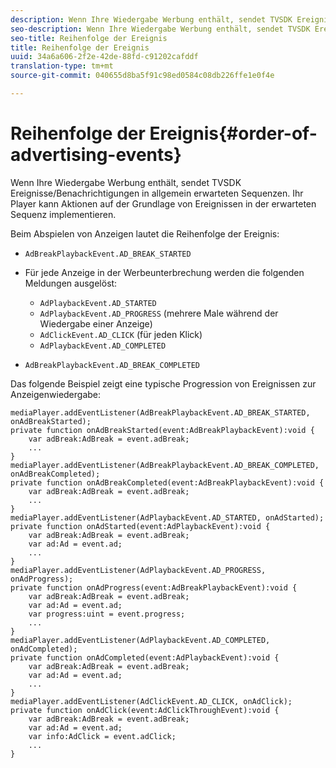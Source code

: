 ```yaml
---
description: Wenn Ihre Wiedergabe Werbung enthält, sendet TVSDK Ereignisse/Benachrichtigungen in allgemein erwarteten Sequenzen. Ihr Player kann Aktionen auf der Grundlage von Ereignissen in der erwarteten Sequenz implementieren.
seo-description: Wenn Ihre Wiedergabe Werbung enthält, sendet TVSDK Ereignisse/Benachrichtigungen in allgemein erwarteten Sequenzen. Ihr Player kann Aktionen auf der Grundlage von Ereignissen in der erwarteten Sequenz implementieren.
seo-title: Reihenfolge der Ereignis
title: Reihenfolge der Ereignis
uuid: 34a6a606-2f2e-42de-88fd-c91202cafddf
translation-type: tm+mt
source-git-commit: 040655d8ba5f91c98ed0584c08db226ffe1e0f4e

---
```



# Reihenfolge der Ereignis{#order-of-advertising-events}

Wenn Ihre Wiedergabe Werbung enthält, sendet TVSDK Ereignisse/Benachrichtigungen in allgemein erwarteten Sequenzen. Ihr Player kann Aktionen auf der Grundlage von Ereignissen in der erwarteten Sequenz implementieren.

<!--<a id="section_69E3CCBC57BB48399799876E83908348"></a>-->

Beim Abspielen von Anzeigen lautet die Reihenfolge der Ereignis:

* `AdBreakPlaybackEvent.AD_BREAK_STARTED`
* Für jede Anzeige in der Werbeunterbrechung werden die folgenden Meldungen ausgelöst:

   * `AdPlaybackEvent.AD_STARTED`
   * `AdPlaybackEvent.AD_PROGRESS` (mehrere Male während der Wiedergabe einer Anzeige)
   * `AdClickEvent.AD_CLICK` (für jeden Klick)
   * `AdPlaybackEvent.AD_COMPLETED`

* `AdBreakPlaybackEvent.AD_BREAK_COMPLETED`

Das folgende Beispiel zeigt eine typische Progression von Ereignissen zur Anzeigenwiedergabe:

```
mediaPlayer.addEventListener(AdBreakPlaybackEvent.AD_BREAK_STARTED, onAdBreakStarted); 
private function onAdBreakStarted(event:AdBreakPlaybackEvent):void { 
    var adBreak:AdBreak = event.adBreak; 
    ... 
} 
mediaPlayer.addEventListener(AdBreakPlaybackEvent.AD_BREAK_COMPLETED, onAdBreakCompleted); 
private function onAdBreakCompleted(event:AdBreakPlaybackEvent):void { 
    var adBreak:AdBreak = event.adBreak; 
    ... 
} 
mediaPlayer.addEventListener(AdPlaybackEvent.AD_STARTED, onAdStarted); 
private function onAdStarted(event:AdPlaybackEvent):void { 
    var adBreak:AdBreak = event.adBreak; 
    var ad:Ad = event.ad; 
    ... 
} 
mediaPlayer.addEventListener(AdPlaybackEvent.AD_PROGRESS, onAdProgress); 
private function onAdProgress(event:AdBreakPlaybackEvent):void { 
    var adBreak:AdBreak = event.adBreak; 
    var ad:Ad = event.ad;  
    var progress:uint = event.progress; 
    ... 
} 
mediaPlayer.addEventListener(AdPlaybackEvent.AD_COMPLETED, onAdCompleted); 
private function onAdCompleted(event:AdPlaybackEvent):void { 
    var adBreak:AdBreak = event.adBreak; 
    var ad:Ad = event.ad; 
    ... 
} 
mediaPlayer.addEventListener(AdClickEvent.AD_CLICK, onAdClick); 
private function onAdClick(event:AdClickThroughEvent):void { 
    var adBreak:AdBreak = event.adBreak; 
    var ad:Ad = event.ad; 
    var info:AdClick = event.adClick; 
    ... 
} 
```

